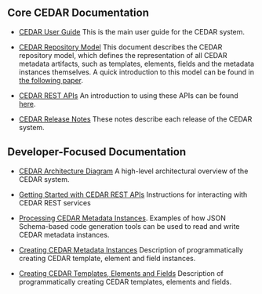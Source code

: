 
## Core CEDAR Documentation

* [CEDAR User Guide](https://metadatacenter.github.io/cedar-manual/) This is the main user guide for the CEDAR system.

* [CEDAR Repository Model](https://metadatacenter.org/tools-training/outreach/cedar-template-model) This document describes the CEDAR repository model, which defines the representation of all CEDAR metadata artifacts, such as templates, elements, fields and the metadata instances themselves. A quick introduction to this model can be found in [the following paper](https://metadatacenter.org/open-repository-model-acquiring-knowledge-about-scientific-experiments). 

* [CEDAR REST APIs](https://resource.metadatacenter.org/api/) An introduction to using these APIs can be found [here](https://github.com/metadatacenter/cedar-docs/wiki/CEDAR-REST-APIs).

* [CEDAR Release Notes](https://github.com/metadatacenter/cedar-project/releases) These notes describe each release of the CEDAR system.

## Developer-Focused Documentation

* [CEDAR Architecture Diagram](https://github.com/metadatacenter/cedar-docs/blob/develop/diagrams/cedar_architecture/CEDAR%20Architecture.pdf) A high-level architectural overview of the CEDAR system.

* [Getting Started with CEDAR REST APIs](https://github.com/metadatacenter/cedar-docs/wiki/CEDAR-REST-APIs) Instructions for interacting with CEDAR REST services

* [Processing CEDAR Metadata Instances](https://github.com/metadatacenter/cedar-docs/wiki/Processing-CEDAR-Template-Instances). Examples of how JSON Schema-based code generation tools can be used to read and write CEDAR metadata instances.

* [Creating CEDAR Metadata Instances](https://github.com/metadatacenter/cedar-docs/wiki/CEDAR-Template,-Element,-and-Field-Instances) Description of programmatically creating CEDAR template, element and field instances.

* [Creating CEDAR Templates, Elements and Fields](https://github.com/metadatacenter/cedar-docs/wiki/CEDAR-Template,-Element,-and-Fields) Description of programmatically creating CEDAR templates, elements and fields.



